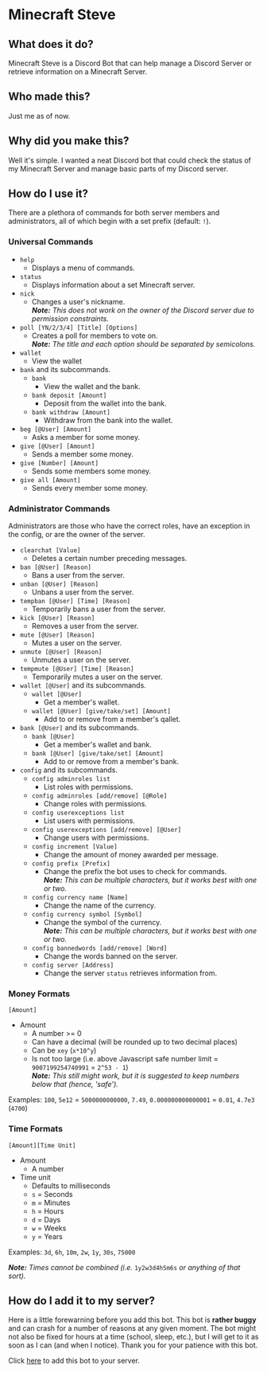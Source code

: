# Minecraft Steve

## What does it do?

Minecraft Steve is a Discord Bot that can help manage a Discord Server or retrieve information on a Minecraft Server.

## Who made this?

Just me as of now.

## Why did you make this?

Well it's simple. I wanted a neat Discord bot that could check the status of my Minecraft Server and manage basic parts of my Discord server.

## How do I use it?

There are a plethora of commands for both server members and administrators, all of which begin with a set prefix (default: `!`).

### Universal Commands

- `help`
  - Displays a menu of commands.
- `status`
  - Displays information about a set Minecraft server.
- `nick`
  - Changes a user's nickname.  
  *__Note:__ This does not work on the owner of the Discord server due to permission constraints.*
- `poll [YN/2/3/4] [Title] [Options]`
  - Creates a poll for members to vote on.  
  *__Note:__ The title and each option should be separated by semicolons.*
- `wallet`
  - View the wallet
- `bank` and its subcommands.
  - `bank`
    - View the wallet and the bank.
  - `bank deposit [Amount]`
    - Deposit from the wallet into the bank.
  - `bank withdraw [Amount]`
    - Withdraw from the bank into the wallet.
- `beg [@User] [Amount]`
  - Asks a member for some money.
- `give [@User] [Amount]`
  - Sends a member some money.
- `give [Number] [Amount]`
  - Sends some members some money.
- `give all [Amount]`
  - Sends every member some money.

### Administrator Commands

Administrators are those who have the correct roles, have an exception in the config, or are the owner of the server.

- `clearchat [Value]`
  - Deletes a certain number preceding messages.
- `ban [@User] [Reason]`
  - Bans a user from the server.
- `unban [@User] [Reason]`
  - Unbans a user from the server.
- `tempban [@User] [Time] [Reason]`
  - Temporarily bans a user from the server.  
- `kick [@User] [Reason]`
  - Removes a user from the server.
- `mute [@User] [Reason]`
  - Mutes a user on the server.
- `unmute [@User] [Reason]`
  - Unmutes a user on the server.
- `tempmute [@User] [Time] [Reason]`
  - Temporarily mutes a user on the server.  
- `wallet [@User]` and its subcommands.
  - `wallet [@User]`
    - Get a member's wallet.
  - `wallet [@User] [give/take/set] [Amount]`
    - Add to or remove from a member's qallet.
- `bank [@User]` and its subcommands.
  - `bank [@User]`
    - Get a member's wallet and bank.
  - `bank [@User] [give/take/set] [Amount]`
    - Add to or remove from a member's bank.
- `config` and its subcommands.
  - `config adminroles list`
    - List roles with permissions.
  - `config adminroles [add/remove] [@Role]`
    - Change roles with permissions.
  - `config userexceptions list`
    - List users with permissions.
  - `config userexceptions [add/remove] [@User]`
    - Change users with permissions.
  - `config increment [Value]`
    - Change the amount of money awarded per message.
  - `config prefix [Prefix]`
    - Change the prefix the bot uses to check for commands.  
    *__Note:__ This can be multiple characters, but it works best with one or two.*
  - `config currency name [Name]`
    - Change the name of the currency.
  - `config currency symbol [Symbol]`
    - Change the symbol of the currency.  
    *__Note:__ This can be multiple characters, but it works best with one or two.*
  - `config bannedwords [add/remove] [Word]`
    - Change the words banned on the server.
  - `config server [Address]`
    - Change the server `status` retrieves information from.

### Money Formats

`[Amount]`

- Amount
  - A number >= 0
  - Can have a decimal (will be rounded up to two decimal places)
  - Can be `xey` (`x*10^y`)
  - Is not too large (i.e. above Javascript safe number limit = `9007199254740991` = `2^53 - 1`)  
  *__Note:__ This still might work, but it is suggested to keep numbers below that (hence, 'safe').*

Examples: `100`, `5e12` = `5000000000000`, `7.49`, `0.000000000000001` = `0.01`, `4.7e3` (`4700`)

### Time Formats

`[Amount][Time Unit]`

- Amount
  - A number
- Time unit
  - Defaults to milliseconds
  - `s` = Seconds
  - `m` = Minutes
  - `h` = Hours
  - `d` = Days
  - `w` = Weeks
  - `y` = Years

Examples: `3d`, `6h`, `10m`, `2w`, `1y`, `30s`, `75000`

*__Note:__ Times cannot be combined (i.e.* `1y2w3d4h5m6s` *or anything of that sort).*

## How do I add it to my server?

Here is a little forewarning before you add this bot. This bot is **rather buggy** and can crash for a number of reasons at any given moment. The bot might not also be fixed for hours at a time (school, sleep, etc.), but I will get to it as soon as I can (and when I notice). Thank you for your patience with this bot.

Click
[here](https://discord.com/api/oauth2/authorize?client_id=666061216782745638&permissions=8&scope=bot)
to add this bot to your server.
